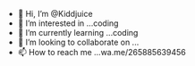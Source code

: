 - 👋 Hi, I’m @Kiddjuice
- 👀 I’m interested in ...coding 
- 🌱 I’m currently learning ...coding
- 💞️ I’m looking to collaborate on ...
- 📫 How to reach me ...wa.me/265885639456 

<!---
Kiddjuice/Kiddjuice is a ✨ special ✨ repository because its `README.md` (this file) appears on your GitHub profile.
You can click the Preview link to take a look at your changes.
--->
